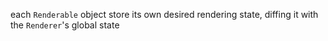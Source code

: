 each `Renderable` object store its own desired rendering state, diffing it with the `Renderer`'s global state
